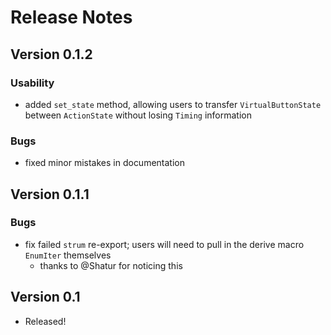 # Release Notes

## Version 0.1.2

### Usability

- added `set_state` method, allowing users to transfer `VirtualButtonState` between `ActionState` without losing `Timing` information

### Bugs

- fixed minor mistakes in documentation

## Version 0.1.1

### Bugs

- fix failed `strum` re-export; users will need to pull in the derive macro `EnumIter` themselves
  - thanks to @Shatur for noticing this

## Version 0.1

- Released!
